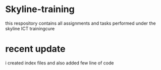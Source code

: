 # Skyline-training
this respository contains all assignments and tasks performed under the skyline ICT trainingcure
# recent update
i created index files and also added few line of code
